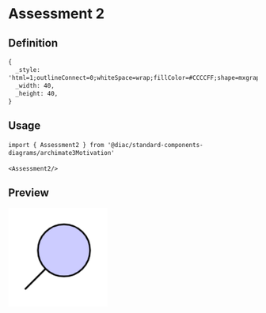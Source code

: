 # Assessment 2

## Definition

```
{
  _style: 'html=1;outlineConnect=0;whiteSpace=wrap;fillColor=#CCCCFF;shape=mxgraph.archimate3.assess;',
  _width: 40,
  _height: 40,
}
```

## Usage

```
import { Assessment2 } from '@diac/standard-components-diagrams/archimate3Motivation'

<Assessment2/>
```

## Preview

<img src="./assessment-2.png" width="200"/>
